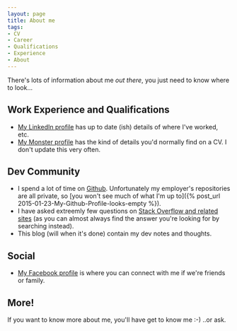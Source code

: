 ```yaml
---
layout: page
title: About me
tags:
- CV
- Career
- Qualifications
- Experience
- About
---
```


There's lots of information about me *out there*, you just need to know where to look...

## Work Experience and Qualifications
* [My LinkedIn profile](https://uk.linkedin.com/in/albertvj) has up to date (ish) details of where
I've worked, etc.
* [My Monster profile](http://beknown.com/albert-vanjaarsveld) has the kind of details you'd
normally find on a CV. I don't update this very often.

## Dev Community
* I spend a lot of time on [Github](https://github.com/avjaarsveld). Unfortunately my employer's
repositories are all private, so
[you won't see much of what I'm up to]({% post_url 2015-01-23-My-Github-Profile-looks-empty %}).
* I have asked extreemly few questions on
[Stack Overflow and related sites](http://stackoverflow.com/users/1887925/avjaarsveld) (as you can
almost always find the answer you're looking for by searching instead).
* This blog (will when it's done) contain my dev  notes and thoughts.

## Social
* [My Facebook profile](https://www.facebook.com/asvj3) is where you can connect with me if we're
friends or family.

## More!

If you want to know more about me, you'll have get to know me :-) ..or ask.
